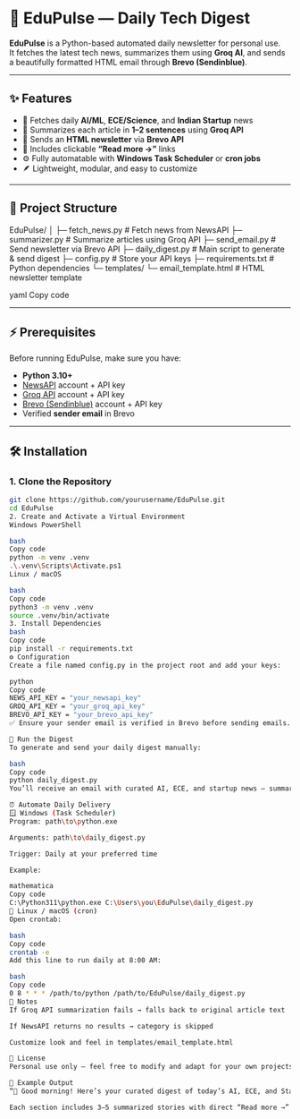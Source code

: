 # 📰 EduPulse — Daily Tech Digest

**EduPulse** is a Python-based automated daily newsletter for personal use.  
It fetches the latest tech news, summarizes them using **Groq AI**, and sends a beautifully formatted HTML email through **Brevo (Sendinblue)**.

---

## ✨ Features

- 🧠 Fetches daily **AI/ML**, **ECE/Science**, and **Indian Startup** news  
- 📝 Summarizes each article in **1–2 sentences** using **Groq API**  
- 💌 Sends an **HTML newsletter** via **Brevo API**  
- 🔗 Includes clickable **“Read more →”** links  
- ⚙️ Fully automatable with **Windows Task Scheduler** or **cron jobs**  
- 🪶 Lightweight, modular, and easy to customize  

---

## 📁 Project Structure

EduPulse/
│
├─ fetch_news.py # Fetch news from NewsAPI
├─ summarizer.py # Summarize articles using Groq API
├─ send_email.py # Send newsletter via Brevo API
├─ daily_digest.py # Main script to generate & send digest
├─ config.py # Store your API keys
├─ requirements.txt # Python dependencies
└─ templates/
└─ email_template.html # HTML newsletter template

yaml
Copy code

---

## ⚡ Prerequisites

Before running EduPulse, make sure you have:

- **Python 3.10+**
- [NewsAPI](https://newsapi.org/) account + API key  
- [Groq API](https://console.groq.com/) account + API key  
- [Brevo (Sendinblue)](https://www.brevo.com/) account + API key  
- Verified **sender email** in Brevo  

---

## 🛠️ Installation

### 1. Clone the Repository
```bash
git clone https://github.com/yourusername/EduPulse.git
cd EduPulse
2. Create and Activate a Virtual Environment
Windows PowerShell

bash
Copy code
python -m venv .venv
.\.venv\Scripts\Activate.ps1
Linux / macOS

bash
Copy code
python3 -m venv .venv
source .venv/bin/activate
3. Install Dependencies
bash
Copy code
pip install -r requirements.txt
⚙️ Configuration
Create a file named config.py in the project root and add your keys:

python
Copy code
NEWS_API_KEY = "your_newsapi_key"
GROQ_API_KEY = "your_groq_api_key"
BREVO_API_KEY = "your_brevo_api_key"
✅ Ensure your sender email is verified in Brevo before sending emails.

🚀 Run the Digest
To generate and send your daily digest manually:

bash
Copy code
python daily_digest.py
You’ll receive an email with curated AI, ECE, and startup news — summarized and neatly formatted.

⏰ Automate Daily Delivery
🪟 Windows (Task Scheduler)
Program: path\to\python.exe

Arguments: path\to\daily_digest.py

Trigger: Daily at your preferred time

Example:

mathematica
Copy code
C:\Python311\python.exe C:\Users\you\EduPulse\daily_digest.py
🐧 Linux / macOS (cron)
Open crontab:

bash
Copy code
crontab -e
Add this line to run daily at 8:00 AM:

bash
Copy code
0 8 * * * /path/to/python /path/to/EduPulse/daily_digest.py
🧩 Notes
If Groq API summarization fails → falls back to original article text

If NewsAPI returns no results → category is skipped

Customize look and feel in templates/email_template.html

🧡 License
Personal use only — feel free to modify and adapt for your own projects.

🧠 Example Output
“📰 Good morning! Here’s your curated digest of today’s AI, ECE, and Startup news.”

Each section includes 3–5 summarized stories with direct “Read more →” links — delivered automatically to your inbox.
